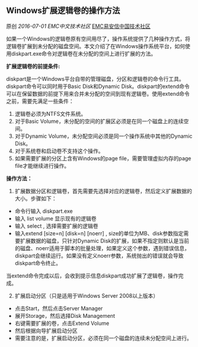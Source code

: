 ## Windows扩展逻辑卷的操作方法

原创 *2016-07-01* *EMC中文技术社区* [EMC易安信中国技术社区](https://mp.weixin.qq.com/s?__biz=MjM5NjY0NzAwMg==&mid=2651771117&idx=3&sn=7e6e4ad28abbc280601c07b0014f2325&scene=21##)

​     如果一个Windows的逻辑卷原有空间用尽了，操作系统提供了几种操作方式，将逻辑卷扩展到未分配的磁盘空间。本文介绍了在Windows操作系统平台，如何使用diskpart.exe命令对逻辑卷在未分配的空间上进行扩展的方法。

 

**扩展逻辑卷的前提条件:**

 

​     diskpart是一个Windows平台自带的管理磁盘，分区和逻辑卷的命令行工具。diskpart命令可以同时用于Basic Disk和Dynamic Disk。diskpart的extend命令可以在保留数据的前提下用来合并未分配的空间到现有逻辑卷。使用extend命令之前，需要先满足一些条件：

1. 逻辑卷必须为NTFS文件系统。
2. 对于Basic Volume，未分配的空间的扩展区必须是在同一个磁盘上的连续空间。
3. 对于Dynamic Volume，未分配空间必须是同一个操作系统中其他的Dynamic Disk。
4. 对于系统卷和启动卷不支持这个操作。
5. 如果需要扩展的分区上含有Windows的page file，需要管理虚拟内存的page file才能继续进行操作。

 

 

**操作方法：**

 

1. 扩展数据分区和逻辑卷，首先需要先选择对应的逻辑卷，然后定义扩展数据的大小。步骤如下：

- 命令行输入 diskpart.exe
- 输入 list volume 显示现有的逻辑卷
- 输入 select <volume number>, 选择需要扩展的逻辑卷
- 输入extend [size=n] [disk=n] [noerr] , size的单位为MB、disk参数指定需要扩展数据的磁盘，只针对Dynamic Disk的扩展，如果不指定则默认是当前的磁盘、noerr适用于脚本的批量处理，如果定义这个参数，遇到错误信息，diskpart会继续运行。如果没有定义noerr参数，系统抛出的错误就会导致diskpart命令终止。

当extend命令完成以后，会收到提示信息diskpart成功扩展了逻辑卷，操作完成。

 

2. 扩展启动分区（只是适用于Windows Server 2008以上版本）

- 点击Start，然后点击Server Manager
- 展开Storage，然后选择Disk Management
- 右键需要扩展的卷，点击Extend Volume
- 然后根据向导扩展启动分区
- 需要注意的是，扩展启动分区，必须在同一个磁盘的连续未分配空间上进行。